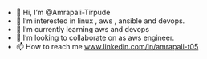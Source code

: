 - 👋 Hi, I’m @Amrapali-Tirpude
- 👀 I’m interested in linux , aws , ansible  and devops.
- 🌱 I’m currently learning aws and devops
- 💞️ I’m looking to collaborate on as aws engineer.
- 📫 How to reach me www.linkedin.com/in/amrapali-t05



<!---
Amrapali-Tirpude/Amrapali-Tirpude is a ✨ special ✨ repository because its `README.md` (this file) appears on your GitHub profile.
You can click the Preview link to take a look at your changes.
--->

